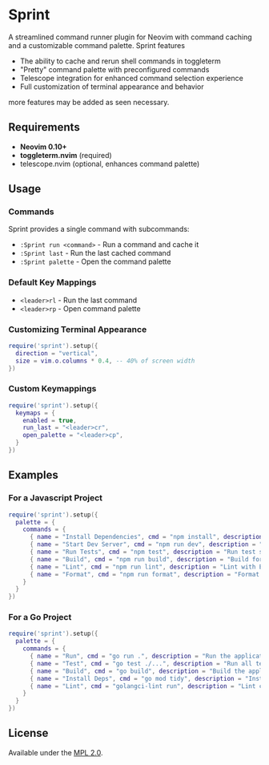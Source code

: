 # Sprint

A streamlined command runner plugin for Neovim with command caching and a
customizable command palette. Sprint features

- The ability to cache and rerun shell commands in toggleterm
- "Pretty" command palette with preconfigured commands
- Telescope integration for enhanced command selection experience
- Full customization of terminal appearance and behavior

more features may be added as seen necessary.

## Requirements

- **Neovim 0.10+**
- **toggleterm.nvim** (required)
- telescope.nvim (optional, enhances command palette)

## Usage

### Commands

Sprint provides a single command with subcommands:

- `:Sprint run <command>` - Run a command and cache it
- `:Sprint last` - Run the last cached command
- `:Sprint palette` - Open the command palette

### Default Key Mappings

- `<leader>rl` - Run the last command
- `<leader>rp` - Open command palette

### Customizing Terminal Appearance

```lua
require('sprint').setup({
  direction = "vertical",
  size = vim.o.columns * 0.4, -- 40% of screen width
})
```

### Custom Keymappings

```lua
require('sprint').setup({
  keymaps = {
    enabled = true,
    run_last = "<leader>cr",
    open_palette = "<leader>cp",
  }
})
```

## Examples

### For a Javascript Project

```lua
require('sprint').setup({
  palette = {
    commands = {
      { name = "Install Dependencies", cmd = "npm install", description = "Install project dependencies" },
      { name = "Start Dev Server", cmd = "npm run dev", description = "Start development server" },
      { name = "Run Tests", cmd = "npm test", description = "Run test suite" },
      { name = "Build", cmd = "npm run build", description = "Build for production" },
      { name = "Lint", cmd = "npm run lint", description = "Lint with ESLint" },
      { name = "Format", cmd = "npm run format", description = "Format with Prettier" },
    }
  }
})
```

### For a Go Project

```lua
require('sprint').setup({
  palette = {
    commands = {
      { name = "Run", cmd = "go run .", description = "Run the application" },
      { name = "Test", cmd = "go test ./...", description = "Run all tests" },
      { name = "Build", cmd = "go build", description = "Build the application" },
      { name = "Install Deps", cmd = "go mod tidy", description = "Install dependencies" },
      { name = "Lint", cmd = "golangci-lint run", description = "Lint codebase" },
    }
  }
})
```

## License

Available under the [MPL 2.0](./LICENSE).
